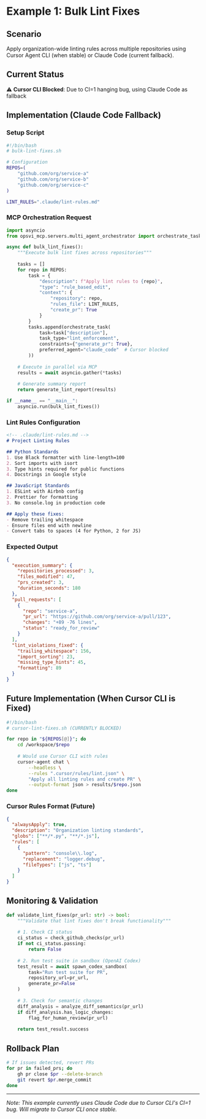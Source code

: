 # Example 1: Bulk Lint Fixes

## Scenario
Apply organization-wide linting rules across multiple repositories using Cursor Agent CLI (when stable) or Claude Code (current fallback).

## Current Status
⚠️ **Cursor CLI Blocked**: Due to CI=1 hanging bug, using Claude Code as fallback

## Implementation (Claude Code Fallback)

### Setup Script
```bash
#!/bin/bash
# bulk-lint-fixes.sh

# Configuration
REPOS=(
    "github.com/org/service-a"
    "github.com/org/service-b"
    "github.com/org/service-c"
)

LINT_RULES=".claude/lint-rules.md"
```

### MCP Orchestration Request
```python
import asyncio
from opsvi_mcp.servers.multi_agent_orchestrator import orchestrate_task

async def bulk_lint_fixes():
    """Execute bulk lint fixes across repositories"""
    
    tasks = []
    for repo in REPOS:
        task = {
            "description": f"Apply lint rules to {repo}",
            "type": "rule_based_edit",
            "context": {
                "repository": repo,
                "rules_file": LINT_RULES,
                "create_pr": True
            }
        }
        tasks.append(orchestrate_task(
            task=task["description"],
            task_type="lint_enforcement",
            constraints={"generate_pr": True},
            preferred_agent="claude_code"  # Cursor blocked
        ))
    
    # Execute in parallel via MCP
    results = await asyncio.gather(*tasks)
    
    # Generate summary report
    return generate_lint_report(results)

if __name__ == "__main__":
    asyncio.run(bulk_lint_fixes())
```

### Lint Rules Configuration
```markdown
<!-- .claude/lint-rules.md -->
# Project Linting Rules

## Python Standards
1. Use Black formatter with line-length=100
2. Sort imports with isort
3. Type hints required for public functions
4. Docstrings in Google style

## JavaScript Standards
1. ESLint with Airbnb config
2. Prettier for formatting
3. No console.log in production code

## Apply these fixes:
- Remove trailing whitespace
- Ensure files end with newline
- Convert tabs to spaces (4 for Python, 2 for JS)
```

### Expected Output
```json
{
  "execution_summary": {
    "repositories_processed": 3,
    "files_modified": 47,
    "prs_created": 3,
    "duration_seconds": 180
  },
  "pull_requests": [
    {
      "repo": "service-a",
      "pr_url": "https://github.com/org/service-a/pull/123",
      "changes": "+89 -76 lines",
      "status": "ready_for_review"
    }
  ],
  "lint_violations_fixed": {
    "trailing_whitespace": 156,
    "import_sorting": 23,
    "missing_type_hints": 45,
    "formatting": 89
  }
}
```

## Future Implementation (When Cursor CLI is Fixed)

```bash
#!/bin/bash
# cursor-lint-fixes.sh (CURRENTLY BLOCKED)

for repo in "${REPOS[@]}"; do
    cd /workspace/$repo
    
    # Would use Cursor CLI with rules
    cursor-agent chat \
        --headless \
        --rules ".cursor/rules/lint.json" \
        "Apply all linting rules and create PR" \
        --output-format json > results/$repo.json
done
```

### Cursor Rules Format (Future)
```json
{
  "alwaysApply": true,
  "description": "Organization linting standards",
  "globs": ["**/*.py", "**/*.js"],
  "rules": [
    {
      "pattern": "console\\.log",
      "replacement": "logger.debug",
      "fileTypes": ["js", "ts"]
    }
  ]
}
```

## Monitoring & Validation

```python
def validate_lint_fixes(pr_url: str) -> bool:
    """Validate that lint fixes don't break functionality"""
    
    # 1. Check CI status
    ci_status = check_github_checks(pr_url)
    if not ci_status.passing:
        return False
    
    # 2. Run test suite in sandbox (OpenAI Codex)
    test_result = await spawn_codex_sandbox(
        task="Run test suite for PR",
        repository_url=pr_url,
        generate_pr=False
    )
    
    # 3. Check for semantic changes
    diff_analysis = analyze_diff_semantics(pr_url)
    if diff_analysis.has_logic_changes:
        flag_for_human_review(pr_url)
    
    return test_result.success
```

## Rollback Plan

```bash
# If issues detected, revert PRs
for pr in failed_prs; do
    gh pr close $pr --delete-branch
    git revert $pr.merge_commit
done
```

---
*Note: This example currently uses Claude Code due to Cursor CLI's CI=1 bug. Will migrate to Cursor CLI once stable.*